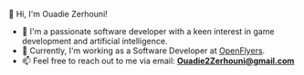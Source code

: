 👋 Hi, I'm Ouadie Zerhouni!  
- 👀 I'm a passionate software developer with a keen interest in game development and artificial intelligence.  
- 🌱 Currently, I'm working as a Software Developer at [OpenFlyers](https://openflyers.com/).  
- 📫 Feel free to reach out to me via email: **Ouadie2Zerhouni@gmail.com**


<!---
OuadieZerhouni/OuadieZerhouni is a ✨ special ✨ repository because its `README.md` (this file) appears on your GitHub profile.
You can click the Preview link to take a look at your changes.
--->
